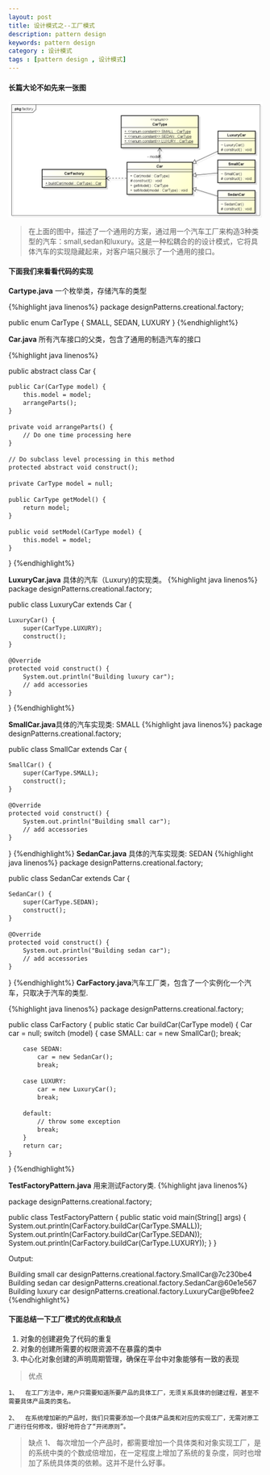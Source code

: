 ```yaml
---
layout: post
title: 设计模式之--工厂模式
description: pattern design
keywords: pattern design
category : 设计模式
tags : [pattern design , 设计模式]
---
```


#### 长篇大论不如先来一张图
![factory](/assets/images/factory_design_pattern.png)
>在上面的图中，描述了一个通用的方案，通过用一个汽车工厂来构造3种类型的汽车：small,sedan和luxury。这是一种松耦合的的设计模式，它将具体汽车的实现隐藏起来，对客户端只展示了一个通用的接口。

#### 下面我们来看看代码的实现

**Cartype.java**  一个枚举类，存储汽车的类型 

{%highlight  java linenos%}
package designPatterns.creational.factory;
 
public enum CarType {
    SMALL, SEDAN, LUXURY
}
{%endhighlight%}

**Car.java** 所有汽车接口的父类，包含了通用的制造汽车的接口

{%highlight  java linenos%}
 
public abstract class Car {
 
    public Car(CarType model) {
        this.model = model;
        arrangeParts();
    }
 
    private void arrangeParts() {
        // Do one time processing here
    }
 
    // Do subclass level processing in this method
    protected abstract void construct();
 
    private CarType model = null;
 
    public CarType getModel() {
        return model;
    }
 
    public void setModel(CarType model) {
        this.model = model;
    }
}
{%endhighlight%}

**LuxuryCar.java** 具体的汽车（Luxury)的实现类。
{%highlight java linenos%}
package designPatterns.creational.factory;
 
public class LuxuryCar extends Car {
 
    LuxuryCar() {
        super(CarType.LUXURY);
        construct();
    }
 
    @Override
    protected void construct() {
        System.out.println("Building luxury car");
        // add accessories
    }
}
{%endhighlight%}

**SmallCar.java**具体的汽车实现类: SMALL
{%highlight java linenos%}
package designPatterns.creational.factory;
 
public class SmallCar extends Car {
 
    SmallCar() {
        super(CarType.SMALL);
        construct();
    }
 
    @Override
    protected void construct() {
        System.out.println("Building small car");
        // add accessories
    }
}
{%endhighlight%}
**SedanCar.java** 具体的汽车实现类: SEDAN
{%highlight java linenos%}
package designPatterns.creational.factory;
 
public class SedanCar extends Car {
 
    SedanCar() {
        super(CarType.SEDAN);
        construct();
    }
 
    @Override
    protected void construct() {
        System.out.println("Building sedan car");
        // add accessories
    }
}
{%endhighlight%}
**CarFactory.java**汽车工厂类，包含了一个实例化一个汽车，只取决于汽车的类型. 

{%highlight java linenos%}
package designPatterns.creational.factory;
 
public class CarFactory {
    public static Car buildCar(CarType model) {
        Car car = null;
        switch (model) {
        case SMALL:
            car = new SmallCar();
            break;
 
        case SEDAN:
            car = new SedanCar();
            break;
 
        case LUXURY:
            car = new LuxuryCar();
            break;
 
        default:
            // throw some exception
            break;
        }
        return car;
    }
}
{%endhighlight%}

**TestFactoryPattern.java** 用来测试Factory类.
{%highlight java linenos%}

package designPatterns.creational.factory;
 
public class TestFactoryPattern {
    public static void main(String[] args) {
        System.out.println(CarFactory.buildCar(CarType.SMALL));
        System.out.println(CarFactory.buildCar(CarType.SEDAN));
        System.out.println(CarFactory.buildCar(CarType.LUXURY));
    }
}
 
Output:
 
Building small car
designPatterns.creational.factory.SmallCar@7c230be4
Building sedan car
designPatterns.creational.factory.SedanCar@60e1e567
Building luxury car
designPatterns.creational.factory.LuxuryCar@e9bfee2
{%endhighlight%}

#### 下面总结一下工厂模式的优点和缺点
1. 对象的创建避免了代码的重复
2. 对象的创建所需要的权限资源不在暴露的类中
3. 中心化对象创建的声明周期管理，确保在平台中对象能够有一致的表现

>优点

    1、  在工厂方法中，用户只需要知道所要产品的具体工厂，无须关系具体的创建过程，甚至不需要具体产品类的类名。
    
    2、  在系统增加新的产品时，我们只需要添加一个具体产品类和对应的实现工厂，无需对原工厂进行任何修改，很好地符合了“开闭原则”。

>缺点
    1、  每次增加一个产品时，都需要增加一个具体类和对象实现工厂，是的系统中类的个数成倍增加，在一定程度上增加了系统的复杂度，同时也增加了系统具体类的依赖。这并不是什么好事。
